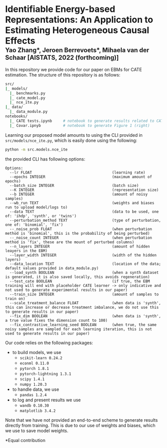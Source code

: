 # Identifiable Energy-based Representations: An Application to Estimating Heterogeneous Causal Effects </br><sub><sub>Yao Zhang*, Jeroen Berrevoets*, Mihaela van der Schaar [AISTATS, 2022 (forthcoming)]</sub></sub>

In this repository we provide code for our paper on EBMs for CATE estimation. The structure of this repository is as follows:
```bash
src/
|_ models/
  |_ benchmarks.py
  |_ cate_model.py
  |_ nce_ite.py
|_ data/
  |_ data_module.py
notebooks/
  |_ CATE tests.ipynb     # notebook to generate results related to CATE
  |_ Covar.ipnyb          # notebook to generate Figure 1 (right)
```

Learning our proposed model amounts to using the CLI provided in `src/models/nce_ite.py`, which is easily done using the following:
```bash
python -m src.models.nce_ite
```
the provided CLI has following options:
```
Options:
  --lr FLOAT                                    (learning rate)
  --epochs INTEGER                              (maximum amount of epochs)
  --batch_size INTEGER                          (batch size)
  --K INTEGER                                   (representation size)
  --b INTEGER                                   (amount of noisy samples)
  --wb_run TEXT                                 (weights and biases run to upload model/logs to)
  --data TEXT                                   (data to be used, one of: 'ihdp', 'synth', or 'twins')
  --perturbation_method TEXT                    (type of perturbation, one of: 'binomial', 'fix')
  --_noise_prob FLOAT                           (when perturbation method is 'binomial', this is the probability of being perturbed)
  --_noise_count INTEGER                        (when perturbation method is 'fix', these are the mount of perturbed columns)
  --n_layers INTEGER                            (amount of hidden leayers in the EBM)
  --layer_width INTEGER                         (width of the hidden layers)
  --data_location TEXT                          (location of the data; default values provided in data_module.py)
  --load_synth BOOLEAN                          (when a synth dataset is generated, it is also saved locally, this avoids regeneration)
  --test_cate BOOLEAN                           (if true, the EBM training will end with placeholder CATE learner -> only indicative and not used to generate experimental results in our paper)
  --train_size INTEGER                          (amount of samples to train on)
  --scale_treatment_balance FLOAT               (when data is 'synth', this can increase or decrease treatment imbalance, we do not use this to generate results in our paper)
  --fix_dim BOOLEAN                             (when data is 'synth', a true value fixes the dimension count to 100)
  --fix_contrastive_learning_seed BOOLEAN       (when true, the same noisy samples are sampled for each learning iteration, this is not used to generate results in our paper)
```

Our code relies on the following packages:
* to build models, we use
    - `scikit-learn 0.24.2`
    - `econml 0.11.0`
    - `pytorch 1.8.1`
    - `pytorch-lightning 1.3.1`
    - `scipy 1.4.1`
    - `numpy 1.20.3`
* to handle data, we use
    - `pandas 1.2.4`
* to log and present results we use
    - `wandb 0.10.30`
    - `matplotlib 3.4.2`

Note that we have not provided an end-to-end scheme to generate results directly from training. This is due to our use of weights and biases, which we use to save model weights.

*Equal contribution
